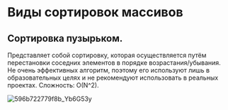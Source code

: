 # Виды сортировок массивов

## Сортировка пузырьком.
Представляет собой сортировку, которая осуществляется путём перестановки соседних элементов в порядке возрастания/убывания. Не очень эффективных алгоритм, поэтому его используют лишь в образовательных целях и не рекомендуют использовать в реальных проектах.
Сложность: O(N^2).

![596b722779f8b_Yb6G53y](https://github.com/user-attachments/assets/a91fce78-c3a0-4464-93be-83ca035b1935)
